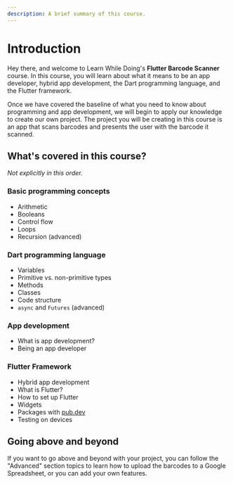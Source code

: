 ```yaml
---
description: A brief summary of this course.
---
```


# Introduction

Hey there, and welcome to Learn While Doing's **Flutter Barcode Scanner** course. In this course, you will learn about what it means to be an app developer, hybrid app development, the Dart programming language, and the Flutter framework.

Once we have covered the baseline of what you need to know about programming and app development, we will begin to apply our knowledge to create our own project. The project you will be creating in this course is an app that scans barcodes and presents the user with the barcode it scanned.

## What's covered in this course?

_Not explicitly in this order._

### Basic programming concepts

* Arithmetic
* Booleans
* Control flow
* Loops
* Recursion \(advanced\)

### Dart programming language

* Variables
* Primitive vs. non-primitive types
* Methods
* Classes
* Code structure
* `async` and `Futures` \(advanced\)

### App development

* What is app development?
* Being an app developer

### **Flutter Framework**

* Hybrid app development
* What is Flutter?
* How to set up Flutter
* Widgets
* Packages with [pub.dev](https://pub.dev)
* Testing on devices

## Going above and beyond

If you want to go above and beyond with your project, you can follow the "Advanced" section topics to learn how to upload the barcodes to a Google Spreadsheet, or you can add your own features.



